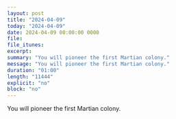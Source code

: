 ```yaml
---
layout: post
title: "2024-04-09"
today: "2024-04-09"
date: 2024-04-09 00:00:00 0000
file:
file_itunes:
excerpt:
summary: "You will pioneer the first Martian colony."
message: "You will pioneer the first Martian colony."
duration: "01:00"
length: "11444"
explicit: "no"
block: "no"
---
```

You will pioneer the first Martian colony.

